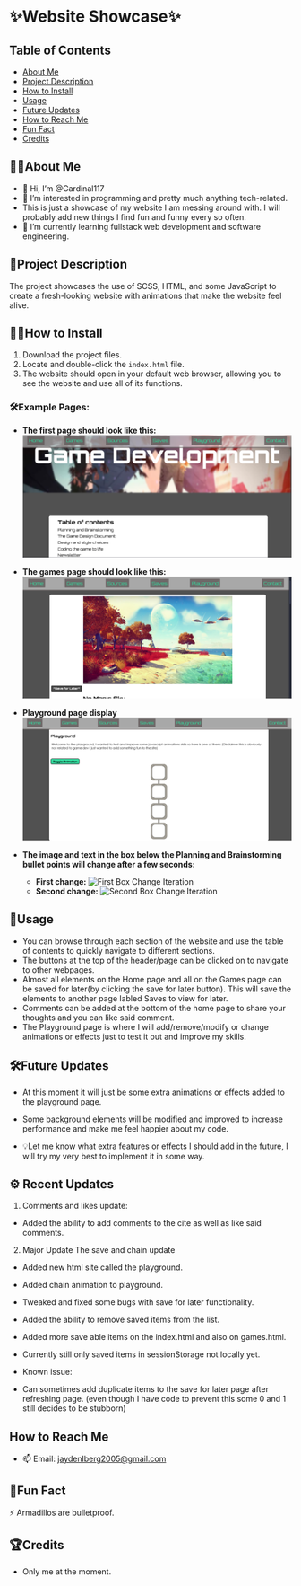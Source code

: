 # ✨Website Showcase✨

## Table of Contents
- [About Me](#about-me)
- [Project Description](#project-description)
- [How to Install](#how-to-install)
- [Usage](#usage)
- [Future Updates](#future-updates)
- [How to Reach Me](#how-to-reach-me)
- [Fun Fact](#fun-fact)
- [Credits](#credits)

## 👨‍💻About Me

- 👋 Hi, I’m @Cardinal117
- 👀 I’m interested in programming and pretty much anything tech-related.
- This is just a showcase of my website I am messing around with. I will probably add new things I find fun and funny every so often.
- 🌱 I’m currently learning fullstack web development and software engineering.

## 📌Project Description

The project showcases the use of SCSS, HTML, and some JavaScript to create a fresh-looking website with animations that make the website feel alive.

## 💾📂How to Install

1. Download the project files.
2. Locate and double-click the `index.html` file.
3. The website should open in your default web browser, allowing you to see the website and use all of its functions.

### 🛠️Example Pages:
- **The first page should look like this:**
  ![Index Page image for installation instructions.](/ShowcaseImages/IndexPageImg.png)

- **The games page should look like this:**
  ![Games Page image for installation instructions.](/ShowcaseImages/GamesPageImg.png)

- **Playground page display**
  ![Display of Playground page](/ShowcaseImages/PlaygroundPageImg.png)

- **The image and text in the box below the Planning and Brainstorming bullet points will change after a few seconds:**
  - **First change:**
    ![First Box Change Iteration](/ShowcaseImages/FirstBoxChangeIterationImg.png)
  - **Second change:**
    ![Second Box Change Iteration](/ShowcaseImages/SecondBoxChangeIterationImg.png)

## 🚀Usage

- You can browse through each section of the website and use the table of contents to quickly navigate to different sections.
- The buttons at the top of the header/page can be clicked on to navigate to other webpages.
- Almost all elements on the Home page and all on the Games page can be saved for later(by clicking the save for later button). This will save the elements to another page labled Saves to view for later.
- Comments can be added at the bottom of the home page to share your thoughts and you can like said comment.
- The Playground page is where I will add/remove/modify or change animations or effects just to test it out and improve my skills.

## 🛠️Future Updates

- At this moment it will just be some extra animations or effects added to the playground page.
- Some background elements will be modified and improved to increase performance and make me feel happier about my code.

- 💡Let me know what extra features or effects I should add in the future, I will try my very best to implement it in some way.

## ⚙️ Recent Updates

1. Comments and likes update:
- Added the ability to add comments to the cite as well as like said comments.
  
2. Major Update The save and chain update
- Added new html site called the playground.

- Added chain animation to playground.

- Tweaked and fixed some bugs with save for later functionality.
- Added the ability to remove saved items from the list.

- Added more save able items on the index.html and also on games.html.

- Currently still only saved items in sessionStorage not locally yet.

- Known issue:
- Can sometimes add duplicate items to the save for later page after refreshing page. (even though I have code to prevent this some 0 and 1 still decides to be stubborn)

## How to Reach Me

- 📫 Email: jaydenlberg2005@gmail.com

## 🤯Fun Fact 

⚡ Armadillos are bulletproof.

## 🏆Credits

- Only me at the moment.
